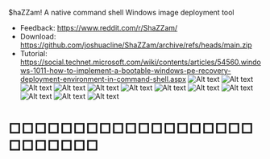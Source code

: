 $haZZam! A native command shell Windows image deployment tool
- Feedback: https://www.reddit.com/r/ShaZZam/
- Download: https://github.com/joshuacline/ShaZZam/archive/refs/heads/main.zip
- Tutorial: https://social.technet.microsoft.com/wiki/contents/articles/54560.windows-1011-how-to-implement-a-bootable-windows-pe-recovery-deployment-environment-in-command-shell.aspx
![Alt text](/png/00.png "00")
![Alt text](/png/01.png "01")
![Alt text](/png/02.png "02")
![Alt text](/png/03.png "03")
![Alt text](/png/04.png "04")
![Alt text](/png/05.png "05")
![Alt text](/png/06.png "06")
![Alt text](/png/07.png "07")
![Alt text](/png/08.png "08")
![Alt text](/png/09.png "09")
![Alt text](/png/10.png "10")
![Alt text](/png/11.png "11")
#     □□□□□□□□□□□□□□□□□□□□□□□□□□
